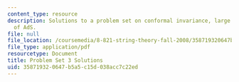 ```yaml
---
content_type: resource
description: Solutions to a problem set on conformal invariance, large N, and geometry
  of AdS.
file: null
file_location: /coursemedia/8-821-string-theory-fall-2008/358719320647b5a5c15d038acc7c22ed_soln03.pdf
file_type: application/pdf
resourcetype: Document
title: Problem Set 3 Solutions
uid: 35871932-0647-b5a5-c15d-038acc7c22ed
---
```

